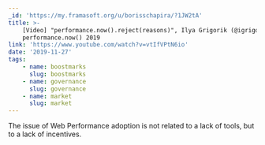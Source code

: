 ```yaml
---
_id: 'https://my.framasoft.org/u/borisschapira/?1JW2tA'
title: >-
    [Video] "performance.now().reject(reasons)", Ilya Grigorik (@igrigorik) at |
    performance.now() 2019
link: 'https://www.youtube.com/watch?v=vtIfVPtN6io'
date: '2019-11-27'
tags:
    - name: boostmarks
      slug: boostmarks
    - name: governance
      slug: governance
    - name: market
      slug: market
---
```


<div class="markdown"><p>The issue of Web Performance adoption is not related to a lack of tools, but to a lack of incentives.
</p></div>
